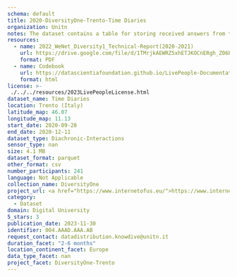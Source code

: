 ```yaml
---
schema: default
title: 2020-DiversityOne-Trento-Time Diaries
organization: Unitn
notes: The dataset contains a table for storing received answers from the user to the different types of contributions such as tasks for random time questions and time diaries for fixed frequency questions. It is part of Wenet Diversity 1 data collection, which contains data about the everyday life activities of students coming from 8 different universities located in China, Denmark, India, Italy, Mexico, Mongolia, Paraguay and UK. The data were collected via questionnaires, data coming from 27 smartphone sensors associated to thousand self-reported annotations over a period of 4 weeks.
resources:
  - name: 2022_WeNet_Diversity1_Technical-Report(2020-2021)
    url: https://drive.google.com/file/d/1TMrjkAEWRZ5xhETJKOCnERgh_Z06PO2E/view?usp=drive_link
    format: PDF
  - name: Codebook
    url: https://datascientiafoundation.github.io/LivePeople-Documentation/codebooks/2020_DV1_Trento_timediaries.html
    format: html
license: >-
 ./../../resources/2023LivePeopleLicense.html
dataset_name: Time Diaries
location: Trento (Italy)
latitude_map: 46.07
longitude_map: 11.13
start_date: 2020-09-28
end_date: 2020-12-11
dataset_type: Diachronic-Interactions
sensor_type: nan
size: 4.1 MB
dataset_format: parquet
other_format: csv
number_participants: 241
language: Not Applicable
collection_name: DiversityOne
project_url: <a href="https://www.internetofus.eu/">https://www.internetofus.eu/</a>
category: 
  - Dataset
domain: Digital University
5_stars: 3
publication_date: 2023-11-30
identifier: 004.AAAD.AAA.AB
request_contact: datadistribution.knowdive@unitn.it
duration_facet: "2-6 months"
location_continent_facet: Europe
data_type_facet: nan
project_facet: DiversityOne-Trento
---
```

